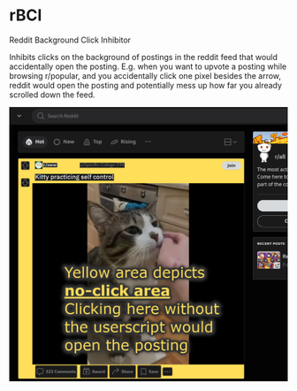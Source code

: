 # rBCI
Reddit Background Click Inhibitor

Inhibits clicks on the background of postings in the reddit feed that would accidentally open the posting. E.g. when you want to upvote a posting while browsing r/popular, and you accidentally click one pixel besides the arrow, reddit would open the posting and potentially mess up how far you already scrolled down the feed.

![Screenshot showing area where clicks will not trigger opening a posting](https://github.com/danielmmmm/rBCI/blob/main/rBCI.png?raw=true)
